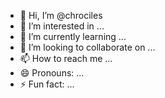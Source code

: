 - 👋 Hi, I’m @chrociles
- 👀 I’m interested in ...
- 🌱 I’m currently learning ...
- 💞️ I’m looking to collaborate on ...
- 📫 How to reach me ...
- 😄 Pronouns: ...
- ⚡ Fun fact: ...

<!---
chrociles/chrociles is a ✨ special ✨ repository because its `README.md` (this file) appears on your GitHub profile.
You can click the Preview link to take a look at your changes.
--->
